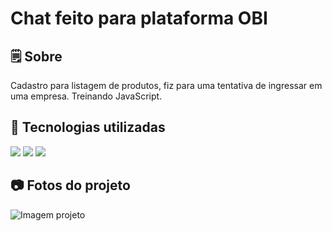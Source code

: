 <h1>Chat feito para plataforma OBI</h1>

<h2>🗒️ Sobre</h2>
<p>Cadastro para listagem de produtos, fiz para uma tentativa de ingressar em uma empresa. Treinando JavaScript.</p>

<h2>🚀 Tecnologias utilizadas</h2>
<div>
  <img src="https://img.shields.io/badge/HTML-239120?style=for-the-badge&logo=html5&logoColor=white">
  <img src="https://img.shields.io/badge/CSS-239120?&style=for-the-badge&logo=css3&logoColor=white">
  <img src="https://img.shields.io/badge/JavaScript-F7DF1E?style=for-the-badge&logo=javascript&logoColor=black">
</div>

<h2>📷 Fotos do projeto</h2>
<div>
  <img src="https://i.imgur.com/8USunvG.png" alt="Imagem projeto">
</div>
